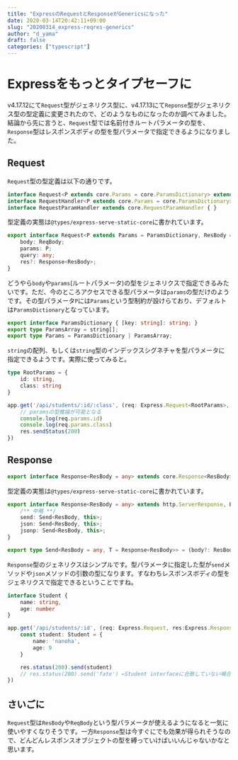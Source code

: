 ```yaml
---
title: "ExpressのRequestとResponseがGenericsになった"
date: 2020-03-14T20:42:11+09:00
slug: "20200314_express-reqres-generics"
author: "d_yama"
draft: false
categories: ["typescript"]
---
```


# Expressをもっとタイプセーフに

v4.17.12にて`Request`型がジェネリクス型に、v4.17.13にて`Reponse`型がジェネリクス型の型定義に変更されたので、どのようなものになったのか調べてみました。結論から先に言うと、`Request`型では名前付きルートパラメータの型を、`Response`型はレスポンスボディの型を型パラメータで指定できるようになりました。

## Request

`Request`型の型定義は以下の通りです。

```typescript
interface Request<P extends core.Params = core.ParamsDictionary> extends core.Request<P> { }
interface RequestHandler<P extends core.Params = core.ParamsDictionary> extends core.RequestHandler<P> { }
interface RequestParamHandler extends core.RequestParamHandler { }
```

型定義の実態は`@types/express-serve-static-core`に書かれています。

```typescript
export interface Request<P extends Params = ParamsDictionary, ResBody = any, ReqBody = any> extends http.IncomingMessage, Express.Request {
    body: ReqBody;
    params: P;
    query: any;
    res?: Response<ResBody>;
}
```

どうやら`body`や`params`(ルートパラメータ)の型をジェネリクスで指定できるみたいです。ただ、今のところアクセスできる型パラメータは`params`の型だけのようです。その型パラメータ`P`には`Params`という型制約が設けらており、デフォルトは`ParamsDictionary`となっています。

```typescript
export interface ParamsDictionary { [key: string]: string; }
export type ParamsArray = string[];
export type Params = ParamsDictionary | ParamsArray;
```

`string`の配列、もしくは`string`型のインデックスシグネチャを型パラメータに指定できるようです。実際に使ってみると。

```typescript
type RootParams = {
    id: string,
    class: string
}

app.get('/api/students/:id/:class', (req: Express.Request<RootParams>, res:Express.Response)=> {
    // paramsの型推論が可能となる
    console.log(req.params.id)
    console.log(req.params.class)
    res.sendStatus(200)
})
```

## Response

```typescript
export interface Response<ResBody = any> extends core.Response<ResBody> { }
```

型定義の実態は`@types/express-serve-static-core`に書かれています。

```typescript
export interface Response<ResBody = any> extends http.ServerResponse, Express.Response {
    /** 中略 **/
    send: Send<ResBody, this>;
    json: Send<ResBody, this>;
    jsonp: Send<ResBody, this>;
}

export type Send<ResBody = any, T = Response<ResBody>> = (body?: ResBody) => T;
```

`Response`型のジェネリクスはシンプルです。型パラメータに指定した型が`send`メソッドや`json`メソッドの引数の型になります。すなわちレスポンスボディの型をジェネリクスで指定できるということですね。

```typescript
interface Student {
    name: string,
    age: number
}

app.get('/api/students/:id', (req: Express.Request, res:Express.Response<Student>)=> {
    const student: Student = {
        name: 'nanoha',
        age: 9
    }

    res.status(200).send(student)
    // res.status(200).send('fate') ←Student interfaceに合致していない場合はエラー
})
```

## さいごに

`Request`型は`ResBody`や`ReqBody`という型パラメータが使えるようになると一気に使いやすくなりそうです。一方`Response`型は今すぐにでも効果が得られそうなので、どんどんレスポンスオブジェクトの型を縛っていけばいいんじゃないかなと思います。

